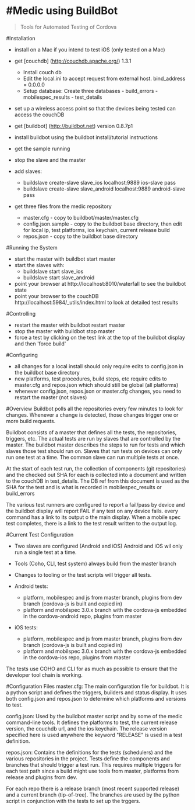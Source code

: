 #Medic using BuildBot
=======

> Tools for Automated Testing of Cordova

#Installation
- install on a Mac if you intend to test iOS (only tested on a Mac)
- get [couchdb] (http://couchdb.apache.org/) 1.3.1 
  - Install couch db
  - Edit the local.ini to accept request from external host.
      bind_address = 0.0.0.0
  - Setup database:
      Create three databases
        - build_errors
        - mobilespec_results
        - test_details

- set up a wireless access point so that the devices being tested can access the couchDB

- get [buildbot] (http://buildbot.net) version 0.8.7p1
- install buildbot using the buildbot install/tutorial instructions
- get the sample running
- stop the slave and the master
- add slaves:
  - buildslave create-slave slave_ios localhost:9889 ios-slave pass
  - buildslave create-slave slave_android localhost:9889 android-slave pass
 
- get three files from the medic repository
  - master.cfg - copy to buildbot/master/master.cfg
  - config.json.sample -  copy to the buildbot base directory, then edit for local ip, test platforms, ios keychain, current release build
  - repos.json - copy to the buildbot base directory

#Running the System
- start the master with buildbot start master
- start the slaves with:
  -  buildslave start slave_ios
  -  buildslave start slave_android
- point your browser at http://localhost:8010/waterfall to see the buildbot state
- point your browser to the couchDB http://localhost:5984/_utils/index.html to look at detailed test results

#Controlling
- restart the master with buildbot restart master
- stop the master with buildbot stop master
- force a test by clicking on the test link at the top of the buildbot display and then 'force build'

#Configuring
- all changes for a local install should only require edits to config.json in the buildbot base directory
- new platforms, test procedures, build steps, etc require edits to master.cfg and repos.json which should still be global (all platforms)
- whenever config.json, repos.json or master.cfg changes, you need to restart the master (not slaves)

#Overview
Buildbot polls all the repositories every few minutes to look for changes. Whenever a change is detected, those changes trigger one or more build requests. 

Buildbot consists of a master that defines all the tests, the repositories, triggers, etc.
The actual tests are run by slaves that are controlled by the master. The buildbot master describes the steps to run for tests and which slaves those test should run on. 
Slaves that run tests on devices can only run one test at a time.
The common slave can run multiple tests at once.

At the start of each test run, the collection of components (git repositories) and the checked out SHA for each is collected into a document and written to the couchDB in test_details. 
The DB ref from this document is used as the SHA for the test and is what is recorded in mobilespec_results or build_errors

The various test runners are configured to report a fail/pass by device and the buildbot display will report FAIL if any test on any device fails. 
every command has a link to its output o the main display. When a mobile spec test completes, there is a link to the test result written to the output log.

#Current Test Configuration
- Two slaves are configured (Android and iOS) Android and iOS wil only run a single test at a time.
- Tools (Coho, CLI, test system) always build from the master branch
- Changes to tooling or the test scripts will trigger all tests.

- Android tests:
  - platform, mobilespec and js  from master branch, plugins from dev branch (cordova-js is built and copied in)
  - platform and mobilspec 3.0.x branch with the cordova-js embedded in the cordova-android repo, plugins from master

- iOS tests:
  - platform, mobilespec and js  from master branch, plugins from dev branch (cordova-js is built and copied in)
  - platform and mobilspec 3.0.x branch with the cordova-js embedded in the cordova-ios repo, plugins from master


The tests use COHO and CLI for as much as possible to ensure that the developer tool chain is working.

#Configuration Files
master.cfg: The main configuration file for buildbot. It is a python script and defines the triggers, builders and status display.
It uses both config.json and repos.json to determine which platforms and versions to test.

config.json: 
Used by the buildbot master script and by some of the medic command-line tools. 
It defines the platforms to test, the current release version, the couchdb url, and the ios keychain. 
The release version specified here is used anywhere the keyword "RELEASE" is used in a test definition.


repos.json: 
Contains the definitions for the tests (schedulers) and the various repositories in the project. 
Tests define the components and branches that should trigger a test run. 
This requires multiple triggers for each test path since a build might use tools from master, platforms from release and plugins from dev.

For each repo there is a release branch (most recent supported release) and a current branch (tip-of-tree). 
The branches are used by the python script in conjunction with the tests to set up the trggers. 
  

 
